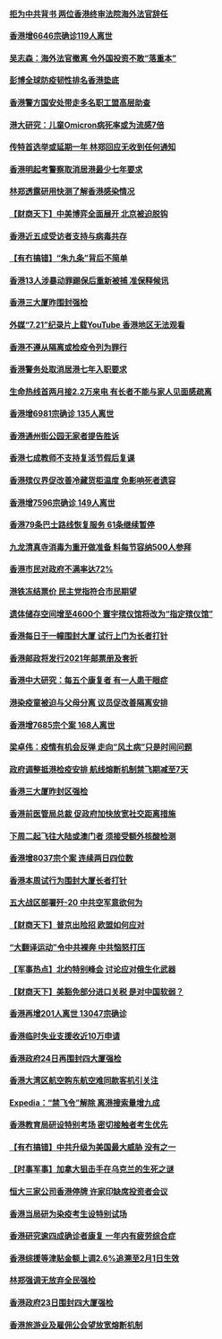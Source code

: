 #### [拒为中共背书 两位香港终审法院海外法官辞任](../pages/nsc415/n13688240.md?t=04020106) 
#### [香港增6646宗确诊119人离世](../pages/nsc415/n13687579.md?t=04020106) 
#### [吴志森：海外法官撤离 令外国投资不敢“落重本”](../pages/nsc415/n13687539.md?t=04020106) 
#### [彭博全球防疫韧性排名香港垫底](../pages/nsc415/n13687518.md?t=04020106) 
#### [香港警方国安处带走多名职工盟高层助查](../pages/nsc415/n13687516.md?t=04020106) 
#### [港大研究：儿童Omicron病死率或为流感7倍](../pages/nsc415/n13687505.md?t=04020106) 
#### [传特首选举或延期一年 林郑回应无收到任何通知](../pages/nsc415/n13687498.md?t=04020106) 
#### [香港明起考警察取消居港最少七年要求](../pages/nsc415/n13687469.md?t=04020106) 
#### [林郑透露研用快测了解香港感染情况](../pages/nsc415/n13687475.md?t=04020106) 
#### [【财商天下】中美博弈全面展开 北京被迫脱钩](../pages/nsc415/n13686982.md?t=04020106) 
#### [香港近五成受访者支持与病毒共存](../pages/nsc415/n13687317.md?t=04020106) 
#### [【有冇搞错】“朱九条”背后不简单](../pages/nsc415/n13684635.md?t=04020106) 
#### [香港13人涉暴动罪踢保后重新被捕 准保释候讯](../pages/nsc415/n13684665.md?t=04020106) 
#### [香港三大厦昨围封强检](../pages/nsc415/n13684643.md?t=04020106) 
#### [外媒“7.21”纪录片上载YouTube 香港地区无法观看](../pages/nsc415/n13684615.md?t=04020106) 
#### [香港不遵从隔离或检疫令列为罪行](../pages/nsc415/n13684608.md?t=04020106) 
#### [香港警务处取消居港七年入职要求](../pages/nsc415/n13684599.md?t=04020106) 
#### [生命热线首两月接2.2万来电 有长者不能与家人见面感疏离](../pages/nsc415/n13684517.md?t=04020106) 
#### [香港增6981宗确诊 135人离世](../pages/nsc415/n13684484.md?t=04020106) 
#### [香港通州街公园无家者提告胜诉](../pages/nsc415/n13682091.md?t=04020106) 
#### [香港七成教师不支持复活节假后复课](../pages/nsc415/n13682085.md?t=04020106) 
#### [香港殡仪界促改善冷藏货柜温度 免影响死者遗容](../pages/nsc415/n13682076.md?t=04020106) 
#### [香港增7596宗确诊 149人离世](../pages/nsc415/n13682073.md?t=04020106) 
#### [香港79条巴士路线恢复服务 61条继续暂停](../pages/nsc415/n13682060.md?t=04020106) 
#### [九龙清真寺消毒为重开做准备 料每节容纳500人参拜](../pages/nsc415/n13682006.md?t=04020106) 
#### [香港市民对政府不满率达72%](../pages/nsc415/n13681986.md?t=04020106) 
#### [港铁冻结票价 民主党指符合市民期望](../pages/nsc415/n13679853.md?t=04020106) 
#### [遗体储存空间增至4600个 寰宇殡仪馆将改为“指定殡仪馆”](../pages/nsc415/n13679831.md?t=04020106) 
#### [香港每日于一幢围封大厦 试行上门为长者打针](../pages/nsc415/n13679819.md?t=04020106) 
#### [香港邮政将发行2021年邮票册及套折](../pages/nsc415/n13679808.md?t=04020106) 
#### [香港中大研究：每五个康复者 有一人患干眼症](../pages/nsc415/n13679790.md?t=04020106) 
#### [港染疫童被迫与父母分离 议员促改善隔离安排](../pages/nsc415/n13679758.md?t=04020106) 
#### [香港增7685宗个案 168人离世](../pages/nsc415/n13679714.md?t=04020106) 
#### [梁卓伟：疫情有机会反弹 走向“风土病”只是时间问题](../pages/nsc415/n13677288.md?t=04020106) 
#### [政府调整抵港检疫安排 航线熔断机制禁飞期减至7天](../pages/nsc415/n13677268.md?t=04020106) 
#### [香港三大厦昨封区强检](../pages/nsc415/n13677116.md?t=04020106) 
#### [香港前医管局总裁 促政府加快放宽社交距离措施](../pages/nsc415/n13677105.md?t=04020106) 
#### [下周二起飞往大陆或澳门者 须接受额外核酸检测](../pages/nsc415/n13677085.md?t=04020106) 
#### [香港增8037宗个案 连续两日四位数](../pages/nsc415/n13677068.md?t=04020106) 
#### [香港本周试行为围封大厦长者打针](../pages/nsc415/n13677053.md?t=04020106) 
#### [五大战区部署歼-20 中共空军意欲何为](../pages/nsc415/n13675009.md?t=04020106) 
#### [【财商天下】普京出险招 欧盟如何应对](../pages/nsc415/n13674994.md?t=04020106) 
#### [“大翻译运动”令中共裸奔 中共恼怒打压](../pages/nsc415/n13674838.md?t=04020106) 
#### [【军事热点】北约特别峰会 讨论应对俄生化武器](../pages/nsc415/n13673936.md?t=04020106) 
#### [【财商天下】美豁免部分进口关税 是对中国软弱？](../pages/nsc415/n13673298.md?t=04020106) 
#### [香港再增201人离世 13047宗确诊](../pages/nsc415/n13671313.md?t=04020106) 
#### [香港临时失业支援收近10万申请](../pages/nsc415/n13671284.md?t=04020106) 
#### [香港政府24日再围封四大厦强检](../pages/nsc415/n13671311.md?t=04020106) 
#### [香港大湾区航空购东航空难同款客机引关注](../pages/nsc415/n13671293.md?t=04020106) 
#### [Expedia：“禁飞令”解除 离港搜索量增九成](../pages/nsc415/n13671285.md?t=04020106) 
#### [香港教育局研设特别考场 密切接触者考生优先](../pages/nsc415/n13671277.md?t=04020106) 
#### [【有冇搞错】中共升级为美国最大威胁 没有之一](../pages/nsc415/n13668412.md?t=04020106) 
#### [【时事军事】加拿大狙击手在乌克兰的生死之谜](../pages/nsc415/n13669558.md?t=04020106) 
#### [恒大三家公司香港停牌 许家印缺席投资者会议](../pages/nsc415/n13668823.md?t=04020106) 
#### [香港当局研为染疫考生设特别试场](../pages/nsc415/n13668722.md?t=04020106) 
#### [香港研究逾四成确诊者康复 一年内有疲劳综合症](../pages/nsc415/n13668710.md?t=04020106) 
#### [香港综援等津贴金额上调2.6%追溯至2月1日生效](../pages/nsc415/n13668705.md?t=04020106) 
#### [林郑强调无放弃全民强检](../pages/nsc415/n13668702.md?t=04020106) 
#### [香港政府23日围封四大厦强检](../pages/nsc415/n13668689.md?t=04020106) 
#### [香港旅游业及雇佣公会望放宽熔断机制](../pages/nsc415/n13668676.md?t=04020106) 
